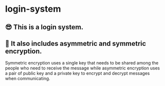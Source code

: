 # login-system

😎 This is a login system. 
---
👯‍️ It also includes asymmetric and symmetric encryption.
---
Symmetric encryption uses a single key that needs to be shared among the people who need to receive the message while asymmetric encryption uses a pair of public key and a private key to encrypt and decrypt messages when communicating.
